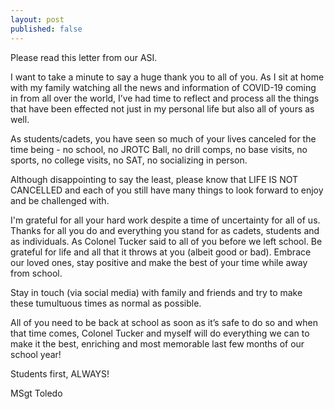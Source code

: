 ```yaml
---
layout: post
published: false
---
```

Please read this letter from our ASI.

I want to take a minute to say a huge thank you to all of you.  As I sit at home with my family watching all the news and information of COVID-19 coming in from all over the world, I’ve had time to reflect and process all the things that have been effected not just in my personal life but also all of yours as well.

As students/cadets, you have seen so much of your lives canceled for the time being - no school, no JROTC Ball, no drill comps, no base visits, no sports, no college visits, no SAT, no socializing in person.

Although disappointing to say the least, please know that LIFE IS NOT CANCELLED and each of you still have many things to look forward to enjoy and be challenged with.

I'm grateful for all your hard work despite a time of uncertainty for all of us.  Thanks for all you do and everything you stand for as cadets, students  and as individuals.  As Colonel Tucker said to all of you before we left school.  Be grateful for life and all that it throws at you (albeit good or bad).  Embrace our loved ones, stay positive and make the best of your time while away from school.

Stay in touch (via social media) with family and friends and try to make these tumultuous times as normal as possible.

All of you need to be back at school as soon as it’s safe to do so and when that time comes, Colonel Tucker and myself will do everything we can to make it the best, enriching and most memorable last few months of our school year!

Students first, ALWAYS!

MSgt Toledo